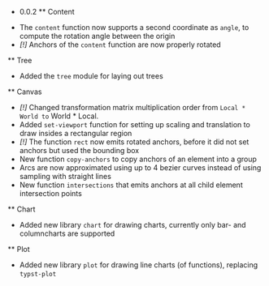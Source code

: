 * 0.0.2
** Content
- The `content` function now supports a second coordinate as `angle`, to
  compute the rotation angle between the origin
- *[!]* Anchors of the `content` function are now properly rotated

** Tree
- Added the `tree` module for laying out trees

** Canvas
- *[!]* Changed transformation matrix multiplication order from `Local * World to`
  World * Local.
- Added `set-viewport` function for setting up scaling and translation to draw
  insides a rectangular region
- *[!]* The function `rect` now emits rotated anchors,
  before it did not set anchors but used the bounding box
- New function `copy-anchors` to copy anchors of an element into a group
- Arcs are now approximated using up to 4 bezier curves instead of using
  sampling with straight lines
- New function `intersections` that emits anchors at all child element
  intersection points

** Chart
- Added new library `chart` for drawing charts, currently only bar- and columncharts are supported

** Plot
- Added new library `plot` for drawing line charts (of functions), replacing `typst-plot`
